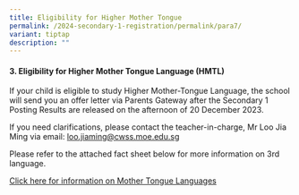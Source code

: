 ```yaml
---
title: Eligibility for Higher Mother Tongue
permalink: /2024-secondary-1-registration/permalink/para7/
variant: tiptap
description: ""
---
```

<h4>3. Eligibility for Higher Mother Tongue Language (HMTL)</h4><p>If your child is eligible to study Higher Mother-Tongue Language, the school will send you an offer letter via Parents Gateway after the Secondary 1 Posting Results are released on the afternoon of 20 December 2023.</p><p>If you need clarifications, please contact the teacher-in-charge, Mr Loo Jia Ming via email: <a href="mailto:loo.jiaming@cwss.moe.edu.sg" rel="noopener noreferrer nofollow" target="_blank">loo.jiaming@cwss.moe.edu.sg</a></p><p>Please refer to the attached fact sheet below for more information on 3rd language.</p><p><a href="/files/MTL_Factsheet_Dec_2023.pdf" rel="noopener noreferrer nofollow" target="_blank">Click here for information on Mother Tongue Languages</a></p>